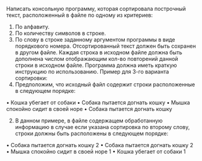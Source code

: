 Написать консольную программу, которая  сортировала построчный текст,  расположенный  в файле по одному из критериев:
1.	По алфавиту.
2.	По количеству символов в строке.
3.	По слову в строке заданному аргументом программы в виде порядкового номера.
Отсортированный текст должен быть сохранен в другом файле.
Каждая строка в исходном файле должна быть дополнена числом отображающим кол-во повторений данной строки в исходном файле.
Программа должна иметь краткую инструкцию по использованию.
Пример для 3-го варианта сортировки:
1.	Предположим, что исходный файл содержит строки расположенные в следующем порядке:

•	Кошка убегает от собаки
•	Собака пытается догнать кошку
•	Мышка спокойно сидит в своей норе
•	Собака пытается догнать кошку

2.	В данном примере, в файле содержащем обработанную информацию в случае если указана сортировка по второму слову, строки должны быть расположены в следующем порядке:

•	Собака пытается догнать кошку 2
•	Собака пытается догнать кошку 2 
•	Мышка спокойно сидит в своей норе 1
•	Кошка убегает от собаки 1
